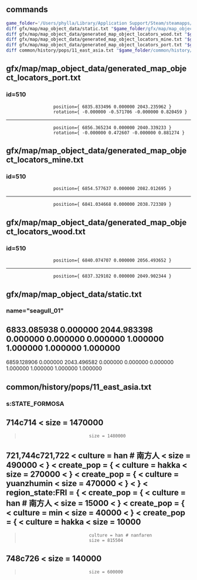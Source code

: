 ## commands
```bash
game_folder='/Users/phylla/Library/Application Support/Steam/steamapps/common/Victoria 3/game'
diff gfx/map/map_object_data/static.txt "$game_folder/gfx/map/map_object_data/static.txt"
diff gfx/map/map_object_data/generated_map_object_locators_wood.txt "$game_folder/gfx/map/map_object_data/generated_map_object_locators_wood.txt"
diff gfx/map/map_object_data/generated_map_object_locators_mine.txt "$game_folder/gfx/map/map_object_data/generated_map_object_locators_mine.txt"
diff gfx/map/map_object_data/generated_map_object_locators_port.txt "$game_folder/gfx/map/map_object_data/generated_map_object_locators_port.txt"
diff common/history/pops/11_east_asia.txt "$game_folder/common/history/pops/11_east_asia.txt"
```

## gfx/map/map_object_data/generated_map_object_locators_port.txt
### id=510
                      position={ 6835.833496 0.000000 2043.235962 }
                      rotation={ -0.000000 -0.571706 -0.000000 0.820459 }
---
                      position={ 6856.365234 0.000000 2040.339233 }
                      rotation={ -0.000000 0.472607 -0.000000 0.881274 }

## gfx/map/map_object_data/generated_map_object_locators_mine.txt
### id=510
                      position={ 6854.577637 0.000000 2082.012695 }
---
                      position={ 6841.034668 0.000000 2038.723389 }

## gfx/map/map_object_data/generated_map_object_locators_wood.txt
### id=510
                      position={ 6840.074707 0.000000 2056.493652 }
---
                      position={ 6837.329102 0.000000 2049.902344 }

## gfx/map/map_object_data/static.txt
### name="seagull_01" 
6833.085938 0.000000 2044.983398 0.000000 0.000000 0.000000 1.000000 1.000000 1.000000 1.000000
---
6859.128906 0.000000 2043.496582 0.000000 0.000000 0.000000 1.000000 1.000000 1.000000 1.000000

## common/history/pops/11_east_asia.txt
### s:STATE_FORMOSA
714c714
<                               size = 1470000
---
>                               size = 1480000
721,744c721,722
<                               culture = han # 南方人
<                               size = 490000
<                       }
<                       create_pop = {
<                               culture = hakka
<                               size = 270000
<                       }
<                       create_pop = {
<                               culture = yuanzhumin
<                               size = 470000
<                       }
<               }
<               region_state:FRI = {
<                       create_pop = {
<                               culture = han # 南方人
<                               size = 15000
<                       }
<                       create_pop = {
<                               culture = min
<                               size = 40000
<                       }
<                       create_pop = {
<                               culture = hakka
<                               size = 10000
---
>                               culture = han # nanfaren
>                               size = 815504
748c726
<                               size = 140000
---
>                               size = 600000